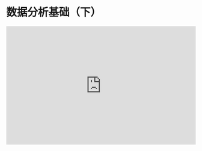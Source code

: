 # 数据分析基础（下）

<embed type="application/pdf" width="100%" style="aspect-ratio: 16/10;" src="https://r2.leovan.tech/ds-r/lecture/04-data-analytics-introduction-part-2.pdf#navpanes=0&view=Fit">
